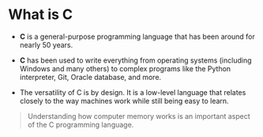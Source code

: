#  What is C

* **C** is a general-purpose programming language that has been around for nearly 50 years.

* **C** has been used to write everything from operating systems (including Windows and many others) to complex programs like the Python interpreter, Git, Oracle database, and more.

* The versatility of C is by design. It is a low-level language that relates closely to the way machines work while still being easy to learn.

> Understanding how computer memory works is an important aspect of the C programming language.

